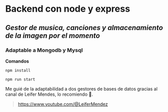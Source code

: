 # Backend con node y express

## ***Gestor de musica, canciones y almacenamiento de la imagen por el momento***

### Adaptable a Mongodb y Mysql

**Comandos**
```
npm install

npm run start
```



Me guié de la adaptabilidad a dos gestores de bases de datos gracias al canal de Leifer Mendes, lo recomiendo 🫡.
> https://www.youtube.com/@LeiferMendez
